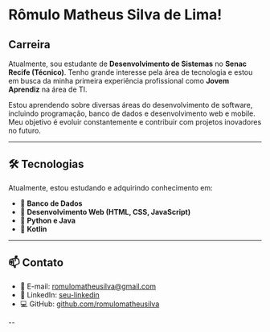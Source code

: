 # Rômulo Matheus Silva de Lima!

## Carreira
Atualmente, sou estudante de **Desenvolvimento de Sistemas** no **Senac Recife (Técnico)**. Tenho grande interesse pela área de tecnologia e estou em busca da minha primeira experiência profissional como **Jovem Aprendiz** na área de TI.

Estou aprendendo sobre diversas áreas do desenvolvimento de software, incluindo programação, banco de dados e desenvolvimento web e mobile. Meu objetivo é evoluir constantemente e contribuir com projetos inovadores no futuro.

---

## 🛠 Tecnologias
Atualmente, estou estudando e adquirindo conhecimento em:
- 📌 **Banco de Dados**
- 📌 **Desenvolvimento Web (HTML, CSS, JavaScript)**
- 📌 **Python e Java**
- 📌 **Kotlin**

---

## 📫 Contato
- 📧 E-mail: [romulomatheusilva@gmail.com](mailto:romulomatheusilva@gmail.com)
- 🔗 LinkedIn: [seu-linkedin](#)
- 💻 GitHub: [github.com/romulomatheusilva](https://github.com/romulomatheusilva)

--
